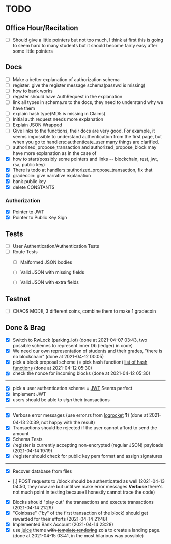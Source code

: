 # TODO

## Office Hour/Recitation
- [ ] Should give a little pointers but not too much, I think at first this is going to seem hard to many students but it should become fairly easy after some little pointers

## Docs
- [ ] Make a better explanation of authorization schema
- [ ] register: give the register message schema(passwd is missing)
- [ ] how to bank works
- [ ] register should have AuthRequest in the explanation
- [ ] link all types in schema.rs to the docs, they need to understand why we have them
- [ ] explain hash type(MD5 is missing in Claims)
- [ ] Initial auth request needs more explanation
- [ ] Explain JSON Wrapped
- [ ] Give links to the functions, their docs are very good. For example, it seems impossible to understand authentication from the first page, but when you go to handlers::authenticate_user many things are clarified.
- [ ] authorized_propose_transaction and authorized_propose_block may have more explanation as in the case of
- [x] how to start(possibly some pointers and links -- blockchain, rest, jwt, rsa, public key)
- [x] There is todo at handlers::authorized_propose_transaction, fix that
- [x] gradecoin: give narrative explanation
- [x] bank public key
- [X] delete CONSTANTS

### Authorization
- [x] Pointer to JWT
- [x] Pointer to Public Key Sign

## Tests
- [ ] User Authentication/Authentication Tests
- [ ] Route Tests
    - [ ] Malformed JSON bodies
    - [ ] Valid JSON with missing fields
    - [ ] Valid JSON with extra fields


## Testnet
- [ ] CHAOS MODE, 3 different coins, combine them to make 1 gradecoin

## Done & Brag
- [x] Switch to RwLock (parking_lot) (done at 2021-04-07 03:43, two possible schemes to represent inner Db (ledger) in code)
- [x] We need our own representation of students and their grades, "there is no blockchain" (done at 2021-04-12 00:05)
- [x] pick a block proposal scheme (= pick hash function) [list of hash functions](https://en.bitcoinwiki.org/wiki/List_of_hash_functions) (done at 2021-04-12 05:30)
- [x] check the nonce for incoming blocks (done at 2021-04-12 05:30)
----
- [X] pick a user authentication scheme = [JWT](https://tools.ietf.org/html/rfc7519) Seems perfect
- [X] implement JWT
- [X] users should be able to _sign_ their transactions
----
- [x] Verbose error messages (use error.rs from [logrocket](https://blog.logrocket.com/create-an-async-crud-web-service-in-rust-with-warp/) ❓) (done at 2021-04-13 20:39, not happy with the result)
- [x] Transactions should be rejected if the user cannot afford to send the amount
- [X] Schema Tests
- [x] /register is currently accepting non-encrypted (regular JSON) payloads (2021-04-14 19:19)
- [x] /register should check for public key pem format and assign signatures
----
- [x] Recover database from files
- [.] POST requests to /block should be authenticated as well (2021-04-13 04:50, they now are but until we make error messages **Verbose** there's not much point in testing because I honestly cannot trace the code)
- [X] Blocks should "play out" the transactions and execute transactions (2021-04-14 21:29)
- [X] "Coinbase" ("by" of the first transaction of the block) should get rewarded for their efforts (2021-04-14 21:48)
- [X] Implemented Bank Account (2021-04-14 23:28)
- [x] use [juice](https://www.getzola.org/themes/juice/) theme ~~with [template rendering](https://blog.logrocket.com/template-rendering-in-rust/)~~ zola to create a landing page. (done at 2021-04-15 03:41, in the most hilarious way possible)
